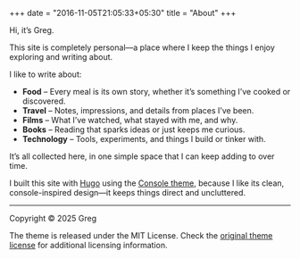 +++
date = "2016-11-05T21:05:33+05:30"
title = "About"
+++

Hi, it’s Greg.  

This site is completely personal—a place where I keep the things I enjoy exploring and writing about.  

I like to write about:  

- **Food** – Every meal is its own story, whether it’s something I’ve cooked or discovered.  
- **Travel** – Notes, impressions, and details from places I’ve been.  
- **Films** – What I’ve watched, what stayed with me, and why.  
- **Books** – Reading that sparks ideas or just keeps me curious.  
- **Technology** – Tools, experiments, and things I build or tinker with.  

It’s all collected here, in one simple space that I can keep adding to over time.  

I built this site with [Hugo](https://gohugo.io/) using the [Console theme](https://github.com/mrmierzejewski/hugo-theme-console), because I like its clean, console-inspired design—it keeps things direct and uncluttered.  

---

Copyright © 2025 Greg  

The theme is released under the MIT License. Check the [original theme license](https://github.com/mrmierzejewski/hugo-theme-console) for additional licensing information.
